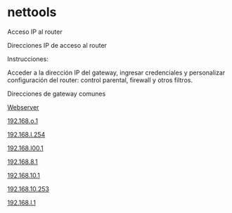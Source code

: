 # nettools



Acceso IP al router

Direcciones IP de acceso al router

Instrucciones:

Acceder a la dirección IP del gateway, ingresar credenciales y personalizar configuración del router:
control parental, firewall y otros filtros.

Direcciones de gateway comunes

<a href="https://bitcu.co/phpmyadmin-localhost/">Webserver</a>

<a href="https://bitcu.co/192-168-0-1/">192.168.o.1</a>

<a href="https://bitcu.co/192-168-1-254/">192.168.l.254</a>

<a href="https://bitcu.co/192-168-100-1/">192.168.l00.1</a>

<a href="https://bitcu.co/192-168-8-1/">192.168.8.1</a>

<a href="https://bitcu.co/192-168-10-1/">192.168.10.1</a>

<a href="https://bitcu.co/192-168-10-253/">192.168.10.253</a>

<a href="https://bitcu.co/192-168-1-1/">192.168.l.1</a>
